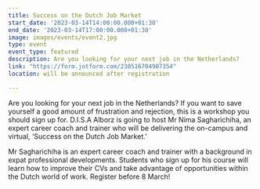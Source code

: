 ```yaml
---
title: Success on the Dutch Job Market
start_date: '2023-03-14T14:00:00.000+01:30'
end_date: '2023-03-14T17:00:00.000+01:30'
image: images/events/event2.jpg
type: event
event_type: featured
description: Are you looking for your next job in the Netherlands?
link: "https://form.jotform.com/230516704907354"
location: will be announced after registration

---
```

Are you looking for your next job in the Netherlands? If you want to save yourself a good amount of frustration and rejection, this is a workshop you should sign up for. D.I.S.A Alborz is going to host Mr Nima Sagharichiha, an expert career coach and trainer who will be delivering the on-campus and virtual, ‘Success on the Dutch Job Market.’

Mr Sagharichiha is an expert career coach and trainer with a background in expat professional developments.  Students who sign up for his course will learn how to improve their CVs and take advantage of opportunities within the Dutch world of work. Register before 8 March!